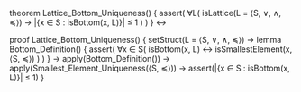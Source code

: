 theorem Lattice_Bottom_Uniqueness() {
  assert(
    ∀L(
      isLattice(L = ⟨S, ∨, ∧, ≼⟩) →
      |{x ∈ S : isBottom(x, L)}| ≤ 1
    )
  )
} ↔

proof Lattice_Bottom_Uniqueness() {
  setStruct(L = ⟨S, ∨, ∧, ≼⟩) →
  lemma Bottom_Definition() {
    assert(
      ∀x ∈ S(
        isBottom(x, L) ↔ isSmallestElement(x, ⟨S, ≼⟩)
      )
    )
  } →
  apply(Bottom_Definition()) →
  apply(Smallest_Element_Uniqueness(⟨S, ≼⟩)) →
  assert(|{x ∈ S : isBottom(x, L)}| ≤ 1)
}